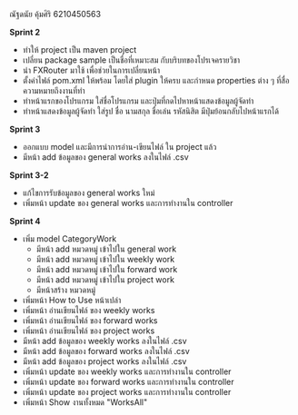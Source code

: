 ณัฐดนัย คุ้มศิริ 6210450563 

**Sprint 2**
* ทำให้ project เป็น maven project
* เปลี่ยน package sample เป็นชื่อที่เหมาะสม กับบริบทของโปรเจครายวิชา
* นำ FXRouter มาใช้ เพื่อช่วยในการเปลี่ยนหน้า
* ตั้งค่าไฟล์ pom.xml ให้พร้อม โดยใส่ plugin ให้ครบ และกำหนด properties ต่าง ๆ ที่สื่อความหมายถึงงานที่ทำ
* ทำหน้าแรกของโปรแกรม ใส่ชื่อโปรแกรม และปุ่มที่กดไปหาหน้าแสดงข้อมูลผู้จัดทำ
* ทำหน้าแสดงข้อมูลผู้จัดทำ ใส่รูป ชื่อ นามสกุล ชื่อเล่น รหัสนิสิต มีปุ่มย้อนกลับไปหน้าแรกได้

**Sprint 3**

* ออกแบบ model และมีการนำการอ่าน-เขียนไฟล์ ใน project แล้ว
* มีหน้า add ข้อมูลของ general works ลงในไฟล์ .csv 

**Sprint 3-2**

* แก้ไขการรับข้อมูลของ general works ใหม่
* เพิ่มหน้า update ของ general works และการทำงานใน controller

**Sprint 4**

* เพิ่ม model CategoryWork
    * มีหน้า add หมวดหมู่ เข้าไปใน general work
    * มีหน้า add หมวดหมู่ เข้าไปใน weekly work
    * มีหน้า add หมวดหมู่ เข้าไปใน forward work
  * มีหน้า add หมวดหมู่ เข้าไปใน project work
  * มีหน้าสร้าง หมวดหมู่
* เพิ่มหน้า How to Use หน้าเปล่า
* เพิ่มหน้า อ่านเขียนไฟล์ ของ weekly works
* เพิ่มหน้า อ่านเขียนไฟล์ ของ forward works
* เพิ่มหน้า อ่านเขียนไฟล์ ของ project works
* มีหน้า add ข้อมูลของ weekly works ลงในไฟล์ .csv 
* มีหน้า add ข้อมูลของ forward works ลงในไฟล์ .csv 
* มีหน้า add ข้อมูลของ project works ลงในไฟล์ .csv
* เพิ่มหน้า update ของ weekly works และการทำงานใน controller
* เพิ่มหน้า update ของ forward works และการทำงานใน controller
* เพิ่มหน้า update ของ project works และการทำงานใน controller
* เพิ่มหน้า Show งานทั้งหมด "WorksAll"